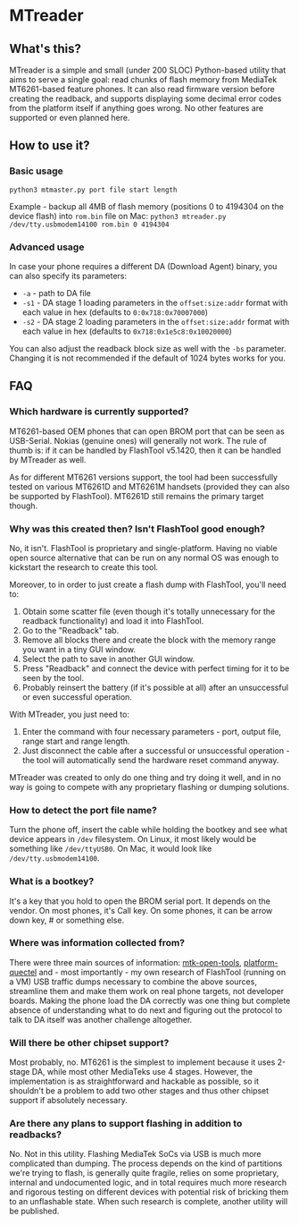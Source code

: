 # MTreader

## What's this?

MTreader is a simple and small (under 200 SLOC) Python-based utility that aims to serve a single goal: read chunks of flash memory from MediaTek MT6261-based feature phones. It can also read firmware version before creating the readback, and supports displaying some decimal error codes from the platform itself if anything goes wrong. No other features are supported or even planned here.

## How to use it?

### Basic usage

```
python3 mtmaster.py port file start length
```

Example - backup all 4MB of flash memory (positions 0 to 4194304 on the device flash) into `rom.bin` file on Mac: `python3 mtreader.py /dev/tty.usbmodem14100 rom.bin 0 4194304` 

### Advanced usage

In case your phone requires a different DA (Download Agent) binary, you can also specify its parameters:

- `-a` - path to DA file
- `-s1` - DA stage 1 loading parameters in the `offset:size:addr` format with each value in hex (defaults to `0:0x718:0x70007000`)
- `-s2` - DA stage 2 loading parameters in the `offset:size:addr` format with each value in hex (defaults to `0x718:0x1e5c8:0x10020000`)

You can also adjust the readback block size as well with the `-bs` parameter. Changing it is not recommended if the default of 1024 bytes works for you.


## FAQ

### Which hardware is currently supported?

MT6261-based OEM phones that can open BROM port that can be seen as USB-Serial. Nokias (genuine ones) will generally not work. The rule of thumb is: if it can be handled by FlashTool v5.1420, then it can be handled by MTreader as well.

As for different MT6261 versions support, the tool had been successfully tested on various MT6261D and MT6261M handsets (provided they can also be supported by FlashTool). MT6261D still remains the primary target though.

### Why was this created then? Isn't FlashTool good enough?

No, it isn't. FlashTool is proprietary and single-platform. Having no viable open source alternative that can be run on any normal OS was enough to kickstart the research to create this tool.

Moreover, to in order to just create a flash dump with FlashTool, you'll need to:

1. Obtain some scatter file (even though it's totally unnecessary for the readback functionality) and load it into FlashTool.
2. Go to the "Readback" tab.
3. Remove all blocks there and create the block with the memory range you want in a tiny GUI window.
4. Select the path to save in another GUI window.
5. Press "Readback" and connect the device with perfect timing for it to be seen by the tool.
6. Probably reinsert the battery (if it's possible at all) after an unsuccessful or even successful operation.

With MTreader, you just need to:

1. Enter the command with four necessary parameters - port, output file, range start and range length.
2. Just disconnect the cable after a successful or unsuccessful operation - the tool will automatically send the hardware reset command anyway.

MTreader was created to only do one thing and try doing it well, and in no way is going to compete with any proprietary flashing or dumping solutions.

### How to detect the port file name?

Turn the phone off, insert the cable while holding the bootkey and see what device appears in `/dev` filesystem. On Linux, it most likely would be something like `/dev/ttyUSB0`. On Mac, it would look like `/dev/tty.usbmodem14100`.

### What is a bootkey?

It's a key that you hold to open the BROM serial port. It depends on the vendor. On most phones, it's Call key. On some phones, it can be arrow down key, # or something else.

### Where was information collected from?

There were three main sources of information: [mtk-open-tools](https://github.com/mtek-hack-hack/mtk-open-tools), [platform-quectel](https://github.com/Wiz-IO/platform-quectel/blob/master/builder/frameworks/MT6261.py) and - most importantly - my own research of FlashTool (running on a VM) USB traffic dumps necessary to combine the above sources, streamline them and make them work on real phone targets, not developer boards. Making the phone load the DA correctly was one thing but complete absence of understanding what to do next and figuring out the protocol to talk to DA itself was another challenge altogether.

### Will there be other chipset support?

Most probably, no. MT6261 is the simplest to implement because it uses 2-stage DA, while most other MediaTeks use 4 stages. However, the implementation is as straightforward and hackable as possible, so it shouldn't be a problem to add two other stages and thus other chipset support if absolutely necessary.

### Are there any plans to support flashing in addition to readbacks?

No. Not in this utility. Flashing MediaTek SoCs via USB is much more complicated than dumping. The process depends on the kind of partitions we're trying to flash, is generally quite fragile, relies on some proprietary, internal and undocumented logic, and in total requires much more research and rigorous testing on different devices with potential risk of bricking them to an unflashable state. When such research is complete, another utility will be published.
